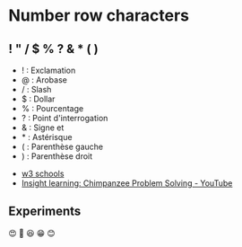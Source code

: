# Number row characters
## ! " / $ % ? & * ( )
- ! : Exclamation
- @ : Arobase
- / : Slash
- $ : Dollar
- % : Pourcentage
- ? : Point d'interrogation
- & : Signe et
- \* : Astérisque
- ( : Parenthèse gauche
- ) : Parenthèse droit
* [w3 schools](https://www.w3schools.com/)
* [Insight learning: Chimpanzee Problem Solving - YouTube](https://www.youtube.com/watch?v=fPz6uvIbWZE&t=1s)
## Experiments
:heart_eyes: :sparkling_heart: :satisfied:
:grin: :blush:
